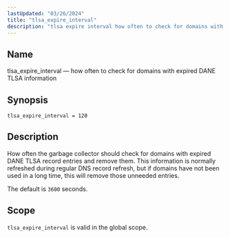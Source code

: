 ```yaml
---
lastUpdated: "03/26/2024"
title: "tlsa_expire_interval"
description: "tlsa expire interval how often to check for domains with expired DANE TLSA record information dns tlsa expire interval"
---
```


<a name="conf.ref.tlsa_expire_interval"></a> 
## Name

tlsa_expire_interval — how often to check for domains with expired DANE TLSA information

## Synopsis

`tlsa_expire_interval = 120`

## Description

How often the garbage collector should check for domains with expired DANE TLSA record entries and remove them.  This information is normally refreshed during regular DNS record refresh, but if domains have not been used in a long time, this will remove those unneeded entries.

The default is `3600` seconds.

## Scope

`tlsa_expire_interval` is valid in the global scope.